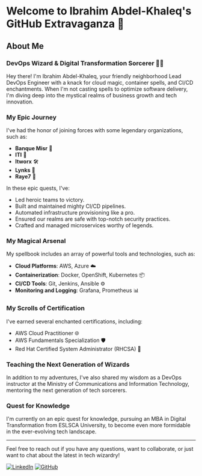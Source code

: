 # Welcome to Ibrahim Abdel-Khaleq's GitHub Extravaganza 🎉

## About Me

### DevOps Wizard & Digital Transformation Sorcerer 🧙‍♂️

Hey there! I'm Ibrahim Abdel-Khaleq, your friendly neighborhood Lead DevOps Engineer with a knack for cloud magic, container spells, and CI/CD enchantments. When I'm not casting spells to optimize software delivery, I'm diving deep into the mystical realms of business growth and tech innovation.

### My Epic Journey

I've had the honor of joining forces with some legendary organizations, such as:

- **Banque Misr** 🏦
- **ITI** 🔧
- **Itworx** 🛠️
- **Lynks** 🔗
- **Raye7** 🚗

In these epic quests, I've:
- Led heroic teams to victory.
- Built and maintained mighty CI/CD pipelines.
- Automated infrastructure provisioning like a pro.
- Ensured our realms are safe with top-notch security practices.
- Crafted and managed microservices worthy of legends.

### My Magical Arsenal

My spellbook includes an array of powerful tools and technologies, such as:
- **Cloud Platforms**: AWS, Azure ☁️
- **Containerization**: Docker, OpenShift, Kubernetes 📦
- **CI/CD Tools**: Git, Jenkins, Ansible ⚙️
- **Monitoring and Logging**: Grafana, Prometheus 📊

### My Scrolls of Certification

I've earned several enchanted certifications, including:
- AWS Cloud Practitioner 🌐
- AWS Fundamentals Specialization 🛡️
- Red Hat Certified System Administrator (RHCSA) 🧾

### Teaching the Next Generation of Wizards

In addition to my adventures, I've also shared my wisdom as a DevOps instructor at the Ministry of Communications and Information Technology, mentoring the next generation of tech sorcerers.

### Quest for Knowledge

I'm currently on an epic quest for knowledge, pursuing an MBA in Digital Transformation from ESLSCA University, to become even more formidable in the ever-evolving tech landscape.

---

Feel free to reach out if you have any questions, want to collaborate, or just want to chat about the latest in tech wizardry!

[![LinkedIn](https://img.shields.io/badge/LinkedIn-Connect-blue)](https://www.linkedin.com/in/ibrahimabdelkhaleq/)
[![GitHub](https://img.shields.io/github/followers/ibrahimabdelkhaleq?label=Follow&style=social)](https://github.com/ibrahimabdelkhaleq)
